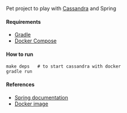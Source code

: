 Pet project to play with [Cassandra](http://cassandra.apache.org) and Spring

#### Requirements
* [Gradle](https://gradle.org)
* [Docker Compose](https://docs.docker.com/compose/)

#### How to run
```
make deps   # to start cassandra with docker
gradle run  
```

#### References
* [Spring documentation](https://docs.spring.io/spring-data/cassandra/docs/2.1.0.M1/reference/html)
* [Docker image](https://hub.docker.com/_/cassandra/)